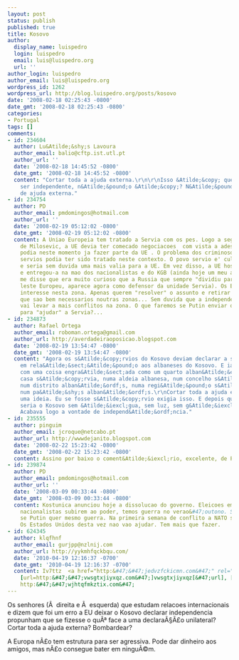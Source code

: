 ```yaml
---
layout: post
status: publish
published: true
title: Kosovo
author:
  display_name: luispedro
  login: luispedro
  email: luis@luispedro.org
  url: ''
author_login: luispedro
author_email: luis@luispedro.org
wordpress_id: 1262
wordpress_url: http://blog.luispedro.org/posts/kosovo
date: '2008-02-18 02:25:43 -0800'
date_gmt: '2008-02-18 02:25:43 -0800'
categories:
- Portugal
tags: []
comments:
- id: 234604
  author: Lu&Atilde;&shy;s Lavoura
  author_email: balio@cftp.ist.utl.pt
  author_url: ''
  date: '2008-02-18 14:45:52 -0800'
  date_gmt: '2008-02-18 14:45:52 -0800'
  content: "Cortar toda a ajuda externa.\r\n\r\nIsso &Atilde;&copy; que &Atilde;&copy;
    ser independente, n&Atilde;&pound;o &Atilde;&copy;? N&Atilde;&pound;o depender
    de ajuda externa."
- id: 234754
  author: PD
  author_email: pmdomingos@hotmail.com
  author_url: ''
  date: '2008-02-19 05:12:02 -0800'
  date_gmt: '2008-02-19 05:12:02 -0800'
  content: A Uniao Europeia tem tratado a Servia com os pes. Logo a seguir a queda
    de Milosevic, a UE devia ter comecado negociacoes  com vista a adesao e a Servia
    podia neste momento ja fazer parte da UE . O problema dos criminosos de guerra
    servios podia ter sido tratado neste contexto. O povo servio e' culto e civilizado
    e seria sem duvida uma mais valia para a UE. Em vez disso, a UE hostilizou a Servia
    e entregou-a na mao dos nacionalistas e do KGB (ainda hoje um meu amigo romeno
    me disse que era muito curioso que a Russia que sempre "dividiu para reinar" no
    leste Europeu, aparece agora como defensor da unidade Servia). Os EUA nao tem
    interesse nesta zona. Apenas querem "resolver" o assunto e retirar os militares
    que sao bem necessarios noutras zonas... Sem duvida que a independencia do Kosovo
    vai levar a mais conflitos na zona. O que faremos se Putin enviar o seu exercito
    para "ajudar" a Servia?...
- id: 234873
  author: Rafael Ortega
  author_email: roboman.ortega@gmail.com
  author_url: http://averdadeiraoposicao.blogspot.com
  date: '2008-02-19 13:54:47 -0800'
  date_gmt: '2008-02-19 13:54:47 -0800'
  content: "Agora os s&Atilde;&copy;rvios do Kosovo deviam declarar a sua independ&Atilde;&ordf;ncia
    em rela&Atilde;&sect;&Atilde;&pound;o aos albaneses do Kosovo. E ia-mos ficar
    com uma coisa engra&Atilde;&sect;ada como um quarto alban&Atilde;&cent;s, numa
    casa s&Atilde;&copy;rvia, numa aldeia albanesa, num concelho s&Atilde;&copy;rvio,
    num distrito alban&Atilde;&ordf;s, numa regi&Atilde;&pound;o s&Atilde;&copy;rvia,
    num pa&Atilde;&shy;s alban&Atilde;&ordf;s.\r\nCortar toda a ajuda externa era
    uma ideia. Eu se fosse s&Atilde;&copy;rvio exigia isso. E depois queria ver como
    seria o Kosovo sem &Atilde;&iexcl;gua, sem luz, sem g&Atilde;&iexcl;s, sem gasolina...
    Acabava logo a vontade de independ&Atilde;&ordf;ncia."
- id: 235555
  author: pinguim
  author_email: jcroque@netcabo.pt
  author_url: http://wwwdejanito.blogspot.com
  date: '2008-02-22 15:23:42 -0800'
  date_gmt: '2008-02-22 15:23:42 -0800'
  content: Assino por baixo o coment&Atilde;&iexcl;rio, excelente, de PD.
- id: 239874
  author: PD
  author_email: pmdomingos@hotmail.com
  author_url: ''
  date: '2008-03-09 00:33:44 -0800'
  date_gmt: '2008-03-09 00:33:44 -0800'
  content: Kostunica anunciou hoje a dissolucao do governo. Eleicoes em Maio. Se os
    nacionalistas subirem ao poder, temos guerra no verao&#47;outono. So' nao sei
    se Putin quer mesmo guerra. Na primeira semana de conflito a NATO sai de la'.
    Os Estados Unidos desta vez nao vao ajudar. Tem mais que fazer.
- id: 624345
  author: klqfhnf
  author_email: gurjpp@nzlnij.com
  author_url: http://yykmhfqckbqu.com/
  date: '2010-04-19 12:16:37 -0700'
  date_gmt: '2010-04-19 12:16:37 -0700'
  content: Iv7ttz  <a href="http:&#47;&#47;jedvzfckicmn.com&#47;" rel="nofollow">jedvzfckicmn<&#47;a>,
    [url=http:&#47;&#47;vwsgtxjiyxqz.com&#47;]vwsgtxjiyxqz[&#47;url], [link=http:&#47;&#47;bzewtezdnnab.com&#47;]bzewtezdnnab[&#47;link],
    http:&#47;&#47;wjhtqfmkztix.com&#47;
---
```

<p>Os senhores (&Atilde;&nbsp; direita e &Atilde;&nbsp; esquerda) que estudam relacoes internacionais e dizem que foi um erro a EU deixar o Kosovo declarar independencia propunham que se fizesse o qu&Atilde;&ordf; face a uma declara&Atilde;&sect;&Atilde;&pound;o unilateral? Cortar toda a ajuda externa? Bombardear?</p>
<p>A Europa n&Atilde;&pound;o tem estrutura para ser agressiva. Pode dar dinheiro aos amigos, mas n&Atilde;&pound;o consegue bater em ningu&Atilde;&copy;m.</p>
